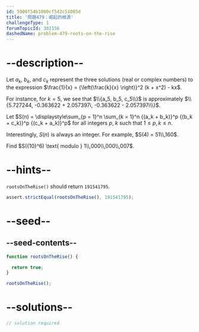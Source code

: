 ```yaml
---
id: 5900f54b1000cf542c51005d
title: '問題479：崛起的根源'
challengeType: 1
forumTopicId: 302156
dashedName: problem-479-roots-on-the-rise
---
```


# --description--

Let $a_k$, $b_k$, and $c_k$ represent the three solutions (real or complex numbers) to the expression $\frac{1}{x} = {\left(\frac{k}{x} \right)}^2 (k + x^2) - kx$.

For instance, for $k = 5$, we see that $\\{a_5, b_5, c_5\\}$ is approximately $\\{5.727244, -0.363622 + 2.057397i, -0.363622 - 2.057397i\\}$.

Let $S(n) = \displaystyle\sum_{p = 1}^n \sum_{k = 1}^n {(a_k + b_k)}^p {(b_k + c_k)}^p {(c_k + a_k)}^p$ for all integers $p$, $k$ such that $1 ≤ p, k ≤ n$.

Interestingly, $S(n)$ is always an integer. For example, $S(4) = 51\\,160$.

Find $S({10}^6) \text{ modulo } 1\\,000\\,000\\,007$.

# --hints--

`rootsOnTheRise()` should return `191541795`.

```js
assert.strictEqual(rootsOnTheRise(), 191541795);
```

# --seed--

## --seed-contents--

```js
function rootsOnTheRise() {

  return true;
}

rootsOnTheRise();
```

# --solutions--

```js
// solution required
```
